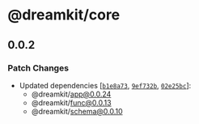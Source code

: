 # @dreamkit/core

## 0.0.2

### Patch Changes

- Updated dependencies [[`b1e8a73`](https://github.com/swordev/dreamkit/commit/b1e8a7311ade79056df288f98bc78e9fced5e0b0), [`9ef732b`](https://github.com/swordev/dreamkit/commit/9ef732b4b8c399287e8a69d7cefa21b266e5117a), [`02e25bc`](https://github.com/swordev/dreamkit/commit/02e25bc50db46536f96aaeb5b3441a2a501b40b3)]:
  - @dreamkit/app@0.0.24
  - @dreamkit/func@0.0.13
  - @dreamkit/schema@0.0.10
